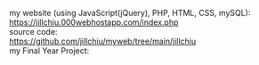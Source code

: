 my website (using JavaScript(jQuery), PHP, HTML, CSS, mySQL): <br/>
https://jillchiu.000webhostapp.com/index.php <br/>
source code: <br/>
https://github.com/jillchiu/myweb/tree/main/jillchiu <br/>
my Final Year Project: <br/>
